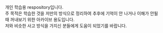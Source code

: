 개인 학습용 respository입니다.
<br/>주 목적은 학습한 것을 저만의 방식으로 정리하여 추후에 기억이 안 나거나 이해가 안될 때 꺼내보기 위한 아카이브 용도입니다.
<br/>저와 비슷한 사고 방식을 가지신 분들에게 도움이 되었기를 바랍니다.
